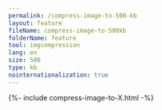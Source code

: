 ```yaml
---
permalink: /compress-image-to-500-kb
layout: feature
fileName: compress-image-to-500kb
folderName: feature
tool: imgcompression
lang: en
size: 500
type: kb
nointernationalization: true
---
```

{%- include compress-image-to-X.html -%}
      